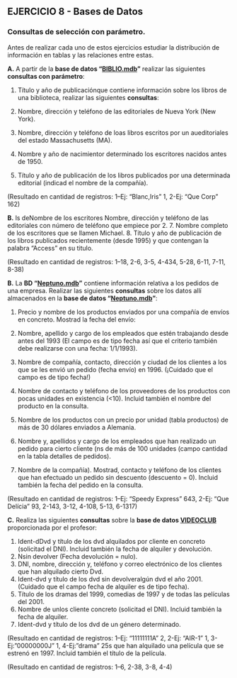 ## EJERCICIO 8 - Bases de Datos
### Consultas de selección con parámetro.

Antes de realizar cada uno de estos ejercicios estudiar la distribución de información en tablas y las relaciones entre estas.

**A.** A partir de la **base de datos “[BIBLIO.mdb](http://descargas.teformas.com/Archivos%20Teformas/BIBLIO.accdb)”** realizar las siguientes **consultas con parámetro**:

1.  Título y año de publicaciónque contiene información sobre los libros de una biblioteca, realizar las siguientes **consultas**:

1.  Nombre, dirección y teléfono de las editoriales de Nueva York (New York).
2.  Nombre, dirección y teléfono de loas libros escritos por un aueditoriales del estado Massachusetts (MA).
3.  Nombre y año de nacimientor determinado los escritores nacidos antes de 1950.
24.  Título y año de publicación de los libros publicados por una determinada editorial (indicad el nombre de la compañía).

(Resultado en cantidad de registros: 1–Ej: “Blanc,Iris” 1, 2-Ej: “Que Corp” 162)

  
  

**B.** ls deNombre de los escritores   Nombre, dirección y teléfono de las editoriales con número de teléfono que empiece por 2.
7.  Nombre completo de los escritores que se llamen Michael.
8.  Título y año de publicación de los libros publicados recientemente (desde 1995) y que contengan la palabra “Access” en su titulo.

(Resultado en cantidad de registros: 1–18, 2-6, 3-5, 4-434, 5-28, 6-11, 7-11, 8-38)

  
  

**B.** La **BD “[Neptuno.mdb](http://descargas.teformas.com/Archivos%20Teformas/NEPTUNO.accdb)”** contiene información relativa a los pedidos de una empresa. Realizar las siguientes **consultas** sobre los datos allí almacenados en la **base de datos “[Neptuno.mdb](http://descargas.teformas.com/Archivos%20Teformas/NEPTUNO.accdb)”**:

1.  Precio y nombre de los productos enviados por una compañía de envíos en concreto. Mostrad la fecha del envío:

1.  Nombre, apellido y cargo de los empleados que estén trabajando desde antes del 1993 (El campo es de tipo fecha así que el criterio también debe realizarse con una fecha: 1/1/1993).
2.  Nombre de compañía, contacto, dirección y ciudad de los clientes a los que se les envió un pedido (fecha envío) en 1996. (¡Cuidado que el campo es de tipo fecha!)
3.  Nombre de contacto y teléfono de los proveedores de los productos con pocas unidades en existencia (<10). Incluid también el nombre del producto en la consulta.
4.  Nombre de los productos con un precio por unidad (tabla productos) de más de 30 dólares enviados a Alemania.
25.  Nombre y, apellidos y cargo de los empleados que han realizado un pedido para cierto cliente (ns de más de 100 unidades (campo cantidad en la tabla detalles de pedidos).
6.  Nombre de la compañía). Mostrad, contacto y teléfono de los clientes que han efectuado un pedido sin descuento (descuento = 0). Incluid también la fecha del pedido en la consulta.

(Resultado en cantidad de registros: 1–Ej: “Speedy Express” 643, 2-Ej: “Que Delícia” 93, 2-143, 3-12, 4-108, 5-13, 6-1317)

**C.** Realiza las siguientes **consultas** sobre la **base de datos [VIDEOCLUB](http://descargas.teformas.com/Archivos%20Teformas/VIDEOCLUB.accdb)** proporcionada por el profesor:

1.  Ident-dDvd y título de los dvd alquilados por cliente en concreto (solicitad el DNI). Incluid también la fecha de alquiler y devolución.
2.  Nsin devolver (Fecha devolución = nulo).
2.  DNI, nombre, dirección y, teléfono y correo electrónico de los clientes que han alquilado cierto Dvd.
3.  Ident-dvd y título de los dvd sin devolveralgún dvd el año 2001. (Cuidado que el campo fecha de alquiler es de tipo fecha).
3.  Título de los dramas del 1999, comedias de 1997 y de todas las películas del 2001.
4.  Nombre de unlos cliente concreto (solicitad el DNI). Incluid también la fecha de alquiler.
4.  Ident-dvd y título de los dvd de un género determinado.

(Resultado en cantidad de registros: 1–Ej: “11111111A” 2, 2-Ej: “AIR-1” 1, 3-Ej:”00000000J” 1, 4-Ej:”drama” 25s que han alquilado una película que se estrenó en 1997. Incluid también el título de la película.

(Resultado en cantidad de registros: 1–6, 2-38, 3-8, 4-4)
<!--stackedit_data:
eyJoaXN0b3J5IjpbMjA5MTM2MDc4MiwtMTYxMjI4NDU5MSwtMT
AzOTUwMjcyXX0=
-->
